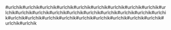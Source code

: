 #urlchik#urlchik#urlchik#urlchik#urlchik#urlchik#urlchik#urlchik#urlchik#urlchik#urlchik#urlchik#urlchik#urlchik#urlchik#urlchik#urlchik#urlchik#urlchik#urlchik#urlchik#urlchik#urlchik#urlchik#urlchik#urlchik#urlchik#urlchik#urlchik#urlchik
